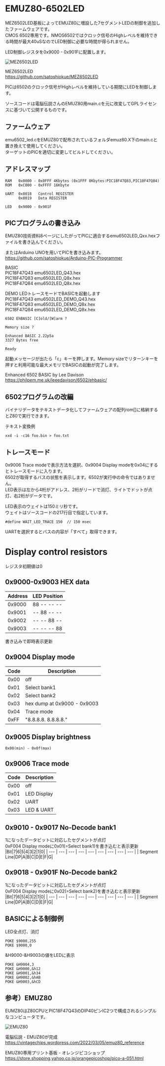 # EMUZ80-6502LED
MEZ6502LED基板によってEMUZ80に増設した7セグメントLEDの制御を追加したファームウェアです。  
CMOS 6502専用です。NMOS6502ではクロック信号のHighレベルを維持できる時間が最大40uSなのでLED制御に必要な時間が得られません。  

LED制御レジスタを0x9000 - 0x901Fに配置します。

![MEZ6502LED](https://github.com/satoshiokue/EMUZ80-6502LED/blob/main/MEZ6502LED.jpeg)

MEZ6502LED  
https://github.com/satoshiokue/MEZ6502LED

PICは6502のクロック信号がHighレベルを維持している期間にLEDを制御します。  

ソースコードは電脳伝説さんのEMUZ80用main.cを元に改変してGPLライセンスに基づいて公開するものです。

## ファームウェア
emu6502_led.cをEMUZ80で配布されているフォルダemuz80.X下のmain.cと置き換えて使用してください。  
ターゲットのPICを適切に変更してビルドしてください。  


## アドレスマップ
```
RAM   0x0000 - 0x0FFF 4Kbytes (0x1FFF 8Kbytes:PIC18F47Q83,PIC18F47Q84)
ROM   0xC000 - 0xFFFF 16Kbyte

UART  0x8018   Control REGISTER
      0x8019   Data REGISTER

LED   0x9000 - 0x901F
```

## PICプログラムの書き込み
EMUZ80技術資料8ページにしたがってPICに適合するemu6502LED_Qxx.hexファイルを書き込んでください。  

またはArduino UNOを用いてPICを書き込みます。  
https://github.com/satoshiokue/Arduino-PIC-Programmer

BASIC  
PIC18F47Q43 emu6502LED_Q43.hex  
PIC18F47Q83 emu6502LED_Q8x.hex  
PIC18F47Q84 emu6502LED_Q8x.hex  

DEMO LEDトレースモードでBASICを起動します  
PIC18F47Q43 emu6502LED_DEMO_Q43.hex  
PIC18F47Q83 emu6502LED_DEMO_Q8x.hex  
PIC18F47Q84 emu6502LED_DEMO_Q8x.hex  

```
6502 EhBASIC [C]old/[W]arm ?

Memory size ?

Enhanced BASIC 2.22p5a
3327 Bytes free

Ready
```
起動メッセージが出たら「c」キーを押します。Memory sizeでリターンキーを押すと利用可能な最大メモリでBASICの起動が完了します。


Enhanced 6502 BASIC by Lee Davison  
https://philpem.me.uk/leeedavison/6502/ehbasic/

## 6502プログラムの改編
バイナリデータをテキストデータ化してファームウェアの配列rom[]に格納するとZ80で実行できます。

テキスト変換例
```
xxd -i -c16 foo.bin > foo.txt
```

## トレースモード
0x9006 Trace modeで表示方法を選択、0x9004 Display modeを0x04にするとトレースモードに入ります。  
6502が取得するバスの状態を表示します。6502が実行中の命令ではありません。  
LED表示は左から4桁がアドレス、2桁がリードで消灯、ライトでドットが点灯、右2桁がデータです。  

LED表示のウェイトは150ミリ秒です。  
ウェイトはソースコードの217行目で指定しています。  
```
#define WAIT_LED_TRACE 150	// 150 msec
```

UARTを選択するとバスの内容が「すべて」取得できます。  
# Display control resistors
レジスタ初期値は0

## 0x9000-0x9003 HEX data

|Address|LED Position|
| --- | --- |
|0x9000|88 -- -- --|
|0x9001|-- 88 -- --|
|0x9002|-- -- 88 --|
|0x9003|-- -- -- 88|

書き込みで即時表示更新

## 0x9004 Display mode

|Code|Description|
| --- | --- |
|0x00| off  
|0x01| Select bank1  
|0x02| Select bank2  
|0x03| hex dump at 0x9000 - 0x9003  
|0x04| Trace mode  
|0xFF| "8.8.8.8. 8.8.8.8."  

## 0x9005 Display brightness
```
0x00(min) - 0x0f(max)  
```

## 0x9006 Trace mode

|Code|Description|
| --- | --- |
|0x00| off  
|0x01| LED Display  
|0x02| UART  
|0x03| LED & UART  

## 0x9010 - 0x9017 No-Decode bank1
1になったデータビットに対応したセグメントが点灯  
0xF004 Display modeに0x01(=Select bank1)を書き込むと表示更新
|Bit|7|6|5|4|3|2|1|0|
| --- | --- | --- | --- | --- | --- | --- | --- | --- |
| Segment Line|DP|A|B|C|D|E|F|G|
## 0x9018 - 0x901F No-Decode bank2
1になったデータビットに対応したセグメントが点灯  
0xF004 Display modeに0x02(=Select bank2)を書き込むと表示更新
|Bit|7|6|5|4|3|2|1|0|
| --- | --- | --- | --- | --- | --- | --- | --- | --- |
| Segment Line|DP|A|B|C|D|E|F|G|

## BASICによる制御例

LED全点灯、消灯
```
POKE $9000,255
POKE $9000,0
```

&H9000-&H9003の値をLEDに表示
```
POKE &H9004,3
POKE &H9000,&h12
POKE &H9001,&h34
POKE &H9002,&hAB
POKE &H9003,&hCD
```

## 参考）EMUZ80
EUMZ80はZ80CPUとPIC18F47Q43のDIP40ピンIC2つで構成されるシンプルなコンピュータです。

![EMUZ80](https://github.com/satoshiokue/EMUZ80-6502/blob/main/imgs/IMG_Z80.jpeg)

電脳伝説 - EMUZ80が完成  
https://vintagechips.wordpress.com/2022/03/05/emuz80_reference  

EMUZ80専用プリント基板 - オレンジピコショップ  
https://store.shopping.yahoo.co.jp/orangepicoshop/pico-a-051.html
